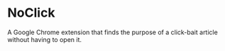 # NoClick
A Google Chrome extension that finds the purpose of a click-bait article without having to open it.
